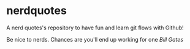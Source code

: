 # nerdquotes
A nerd quotes's repository to have fun and learn git flows with Github!

Be nice to nerds. Chances are you'll end up working for one
*Bill Gates*

